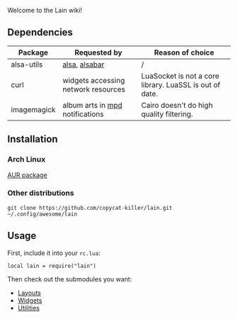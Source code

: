 Welcome to the Lain wiki!

Dependencies
------------------

Package | Requested by | Reason of choice
--- | --- | ---
alsa-utils | [alsa](https://github.com/copycat-killer/lain/wiki/alsa), [alsabar](https://github.com/copycat-killer/lain/wiki/alsabar) | /
curl | widgets accessing network resources | LuaSocket is not a core library. LuaSSL is out of date. 
imagemagick | album arts in [mpd](https://github.com/copycat-killer/lain/wiki/mpd) notifications | Cairo doesn't do high quality filtering.

Installation
---------------

### Arch Linux

[AUR package](https://aur.archlinux.org/packages/lain/)

### Other distributions

    git clone https://github.com/copycat-killer/lain.git ~/.config/awesome/lain

Usage
--------

First, include it into your `rc.lua`:

    local lain = require("lain")

Then check out the submodules you want:

- [Layouts](https://github.com/copycat-killer/lain/wiki/Layouts)
- [Widgets](https://github.com/copycat-killer/lain/wiki/Widgets)
- [Utilities](https://github.com/copycat-killer/lain/wiki/Utilities)